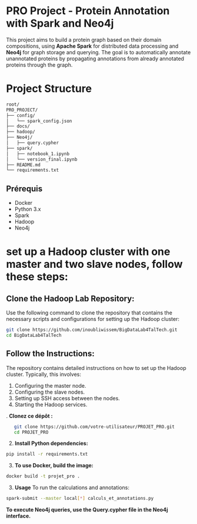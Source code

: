 # PRO Project - Protein Annotation with Spark and Neo4j

This project aims to build a protein graph based on their domain compositions, using **Apache Spark** for distributed data processing and **Neo4j** for graph storage and querying. The goal is to automatically annotate unannotated proteins by propagating annotations from already annotated proteins through the graph.

# Project Structure

```bash
root/
PRO_PROJECT/
├── config/
│   └── spark_config.json       
├── docs/                        
├── hadoop/
├── Neo4j/
│   ├── query.cypher                     
├── spark/                       
│   ├── notebook_1.ipynb        
│   └── version_final.ipynb      
├── README.md                   
└── requirements.txt             
```

## Prérequis

- Docker
- Python 3.x
- Spark
- Hadoop
- Neo4j


# set up a Hadoop cluster with one master and two slave nodes, follow these steps:

## Clone the Hadoop Lab Repository:
Use the following command to clone the repository that contains the necessary scripts and configurations for setting up the Hadoop cluster:

```bash
git clone https://github.com/inoubliwissem/BigDataLab4TalTech.git
cd BigDataLab4TalTech
```

## Follow the Instructions:
The repository contains detailed instructions on how to set up the Hadoop cluster. Typically, this involves:

   1. Configuring the master node.
   2. Configuring the slave nodes.
   3. Setting up SSH access between the nodes.
   4. Starting the Hadoop services.

. **Clonez ce dépôt :**
```bash
   git clone https://github.com/votre-utilisateur/PROJET_PRO.git
   cd PROJET_PRO
```

2. **Install Python dependencies:**
```bash
pip install -r requirements.txt
```
3. **To use Docker, build the image:**
```bash
docker build -t projet_pro .
```

3. **Usage**
To run the calculations and annotations:
```bash
spark-submit --master local[*] calculs_et_annotations.py
```
**To execute Neo4j queries, use the Query.cypher file in the Neo4j interface.**
